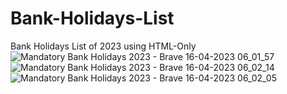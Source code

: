 # Bank-Holidays-List
 Bank Holidays List of 2023 using HTML-Only
![Mandatory Bank Holidays 2023 - Brave 16-04-2023 06_01_57](https://user-images.githubusercontent.com/91775756/232259941-125061f1-9994-4628-bfe5-7fc735493b68.png)
![Mandatory Bank Holidays 2023 - Brave 16-04-2023 06_02_14](https://user-images.githubusercontent.com/91775756/232259944-fe4cb77a-4b29-4460-b176-a260e72c6810.png)
![Mandatory Bank Holidays 2023 - Brave 16-04-2023 06_02_05](https://user-images.githubusercontent.com/91775756/232259946-c21b65a0-8585-435f-afaa-3ab2ace379fc.png)
